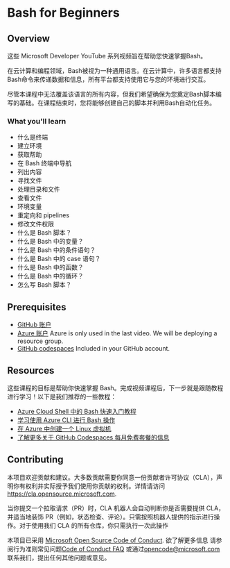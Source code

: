 # Bash for Beginners

## Overview

这些 Microsoft Developer YouTube 系列视频旨在帮助您快速掌握Bash。

在云计算和编程领域，Bash被视为一种通用语言。在云计算中，许多语言都支持Bash命令来传递数据和信息，所有平台都支持使用它与您的环境进行交互。

尽管本课程中无法覆盖该语言的所有内容，但我们希望确保为您奠定Bash脚本编写的基础。在课程结束时，您将能够创建自己的脚本并利用Bash自动化任务。

### What you'll learn

- 什么是终端
- 建立环境 
- 获取帮助 
- 在 Bash 终端中导航
- 列出内容
- 寻找文件
- 处理目录和文件
- 查看文件
- 环境变量
- 重定向和 pipelines
- 修改文件权限
- 什么是 Bash 脚本？
- 什么是 Bash 中的变量？
- 什么是 Bash 中的条件语句？
- 什么是 Bash 中的 case 语句？
- 什么是 Bash 中的函数？
- 什么是 Bash 中的循环？
- 怎么写 Bash 脚本？ 

## Prerequisites

- [GitHub 账户](https://github.com/join)
- [Azure 账户](https://azure.microsoft.com/free/) Azure is only used in the last video. We will be deploying a resource group.
- [GitHub codespaces](https://github.blog/changelog/2022-11-09-codespaces-for-free-and-pro-accounts/) Included in your GitHub account. 

## Resources

这些课程的目标是帮助你快速掌握 Bash。完成视频课程后，下一步就是跟随教程进行学习！以下是我们推荐的一些教程：

- [Azure Cloud Shell 中的 Bash 快速入门教程](https://aka.ms/QuickStartForBashAzure1)
- [学习使用 Azure CLI 进行 Bash 操作](https://aka.ms/BashWithAzureCLI1)
- [在 Azure 中创建一个 Linux 虚拟机](https://aka.ms/LinuxVirtualMachineAzure1)
- [了解更多关于 GitHub Codespaces 每月免费套餐的信息](https://aka.ms/GitHubCodespacesBilling1)

## Contributing

本项目欢迎贡献和建议。大多数贡献需要你同意一份贡献者许可协议（CLA），声明你有权利并实际授予我们使用你贡献的权利。详情请访问 https://cla.opensource.microsoft.com.

当你提交一个拉取请求（PR）时，CLA 机器人会自动判断你是否需要提供 CLA，并适当地装饰 PR（例如，状态检查、评论）。只需按照机器人提供的指示进行操作。对于使用我们 CLA 的所有仓库，你只需执行一次此操作

本项目已采用 [Microsoft Open Source Code of Conduct](https://opensource.microsoft.com/codeofconduct/). 欲了解更多信息 请参阅行为准则常见问题[Code of Conduct FAQ](https://opensource.microsoft.com/codeofconduct/faq/) 或通过[opencode@microsoft.com](mailto:opencode@microsoft.com) 联系我们，提出任何其他问题或意见。